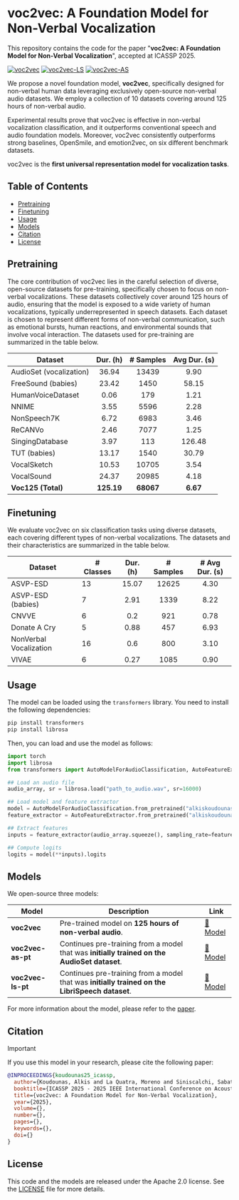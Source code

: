 # voc2vec: A Foundation Model for Non-Verbal Vocalization

This repository contains the code for the paper "**voc2vec: A Foundation Model for Non-Verbal Vocalization**", accepted at ICASSP 2025.

[![voc2vec](https://img.shields.io/badge/voc2vec-HuggingFace-yellow)](https://huggingface.co/alkiskoudounas/voc2vec)
[![voc2vec-LS](https://img.shields.io/badge/voc2vecLS-HuggingFace-blue)](https://huggingface.co/alkiskoudounas/voc2vec-ls-pt)
[![voc2vec-AS](https://img.shields.io/badge/voc2vecAS-HuggingFace-green)](https://huggingface.co/alkiskoudounas/voc2vec-as-pt)

We propose a novel foundation model, **voc2vec**, specifically designed for non-verbal human data leveraging exclusively open-source non-verbal audio datasets. We employ a collection of 10 datasets covering around 125 hours of non-verbal audio.

Experimental results prove that voc2vec is effective in non-verbal vocalization classification, and it outperforms conventional speech and audio foundation models. Moreover, voc2vec consistently outperforms strong baselines, OpenSmile, and emotion2vec, on six different benchmark datasets. 

voc2vec is the **first universal representation model for vocalization tasks**.

## Table of Contents

- [Pretraining](#pretraining)
- [Finetuning](#finetuning)
- [Usage](#usage)
- [Models](#models)
- [Citation](#citation)
- [License](#license)

## Pretraining

The core contribution of voc2vec lies in the careful selection of diverse, open-source datasets for pre-training, specifically chosen to focus on non-verbal vocalizations. 
These datasets collectively cover around 125 hours of audio, ensuring that the model is exposed to a wide variety of human vocalizations, typically underrepresented in speech datasets.
Each dataset is chosen to represent different forms of non-verbal communication, such as emotional bursts, human reactions, and environmental sounds that involve vocal interaction. 
The datasets used for pre-training are summarized in the table below. 

| Dataset                                 | Dur. (h) | \# Samples | Avg Dur. (s) |
|-----------------------------------------|:--------:|:----------:|:------------:|
| AudioSet (vocalization)                 |   36.94  |    13439   |     9.90     |
| FreeSound (babies)                      |   23.42  |    1450    |     58.15    |
| HumanVoiceDataset                       |   0.06   |     179    |     1.21     |
| NNIME                                   |   3.55   |    5596    |     2.28     |
| NonSpeech7K                             |   6.72   |    6983    |     3.46     |
| ReCANVo                                 |   2.46   |    7077    |     1.25     |
| SingingDatabase                         |   3.97   |     113    |    126.48    |
| TUT (babies)                            |   13.17  |    1540    |     30.79    |
| VocalSketch                             |   10.53  |    10705   |     3.54     |
| VocalSound                              |   24.37  |    20985   |     4.18     |
| **Voc125 (Total)**                      |**125.19**| **68067**  |   **6.67**   |


## Finetuning

We evaluate voc2vec on six classification tasks using diverse datasets, each covering different types of non-verbal vocalizations. 
The datasets and their characteristics are summarized in the table below.

| Dataset                       | \# Classes | Dur. (h) | \# Samples | \# Avg Dur. (s) |
|-------------------------------|------------|:--------:|:----------:|:---------------:|
| ASVP-ESD                      |     13     |   15.07  |    12625   |       4.30      |
| ASVP-ESD (babies)             |      7     |   2.91   |    1339    |       8.22      |
| CNVVE                         |      6     |    0.2   |     921    |       0.78      |
| Donate A Cry                  |      5     |   0.88   |     457    |       6.93      |
| NonVerbal Vocalization        |     16     |    0.6   |     800    |       3.10      |
| VIVAE                         |      6     |   0.27   |    1085    |       0.90      |


## Usage

The model can be loaded using the `transformers` library. You need to install the following dependencies:

```bash
pip install transformers
pip install librosa
```

Then, you can load and use the model as follows:

```python
import torch
import librosa
from transformers import AutoModelForAudioClassification, AutoFeatureExtractor

## Load an audio file
audio_array, sr = librosa.load("path_to_audio.wav", sr=16000)

## Load model and feature extractor
model = AutoModelForAudioClassification.from_pretrained("alkiskoudounas/voc2vec")
feature_extractor = AutoFeatureExtractor.from_pretrained("alkiskoudounas/voc2vec")

## Extract features
inputs = feature_extractor(audio_array.squeeze(), sampling_rate=feature_extractor.sampling_rate, padding=True, return_tensors="pt")

## Compute logits
logits = model(**inputs).logits
```


## Models

We open-source three models:

| Model | Description | Link |
|--------|-------------|------|
| **voc2vec** | Pre-trained model on **125 hours of non-verbal audio**. | [🔗 Model](https://huggingface.co/alkiskoudounas/voc2vec) |
| **voc2vec-as-pt** | Continues pre-training from a model that was **initially trained on the AudioSet dataset**. | [🔗 Model](https://huggingface.co/alkiskoudounas/voc2vec-as-pt) |
| **voc2vec-ls-pt** | Continues pre-training from a model that was **initially trained on the LibriSpeech dataset**. | [🔗 Model](https://huggingface.co/alkiskoudounas/voc2vec-ls-pt) |

For more information about the model, please refer to the [paper]().

## Citation

> [!IMPORTANT]  
If you use this model in your research, please cite the following paper:

```bibtex
@INPROCEEDINGS{koudounas25_icassp,
  author={Koudounas, Alkis and La Quatra, Moreno and Siniscalchi, Sabato Marco and Baralis, Elena},
  booktitle={ICASSP 2025 - 2025 IEEE International Conference on Acoustics, Speech and Signal Processing (ICASSP)}, 
  title={voc2vec: A Foundation Model for Non-Verbal Vocalization}, 
  year={2025},
  volume={},
  number={},
  pages={},
  keywords={},
  doi={}
}
```

## License

This code and the models are released under the Apache 2.0 license. See the [LICENSE](LICENSE) file for more details.
